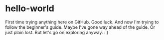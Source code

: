 # hello-world
First time trying anything here on GitHub. Good luck.
And now I'm trying to follow the beginner's guide.
Maybe I've gone way ahead of the guide. Or just plain lost.
But let's go on exploring anyway. : )
